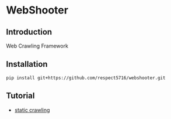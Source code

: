 # WebShooter


## Introduction
Web Crawling Framework


## Installation

```
pip install git+https://github.com/respect5716/webshooter.git
```

## Tutorial
* [static crawling](https://github.com/respect5716/webshooter/blob/main/tutorials/static_crawler.ipynb)
